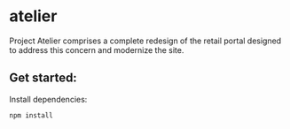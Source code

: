 # atelier
Project Atelier comprises a complete redesign of the retail portal designed to address this concern and modernize the site.

## Get started:

Install dependencies:
```sh
npm install
```